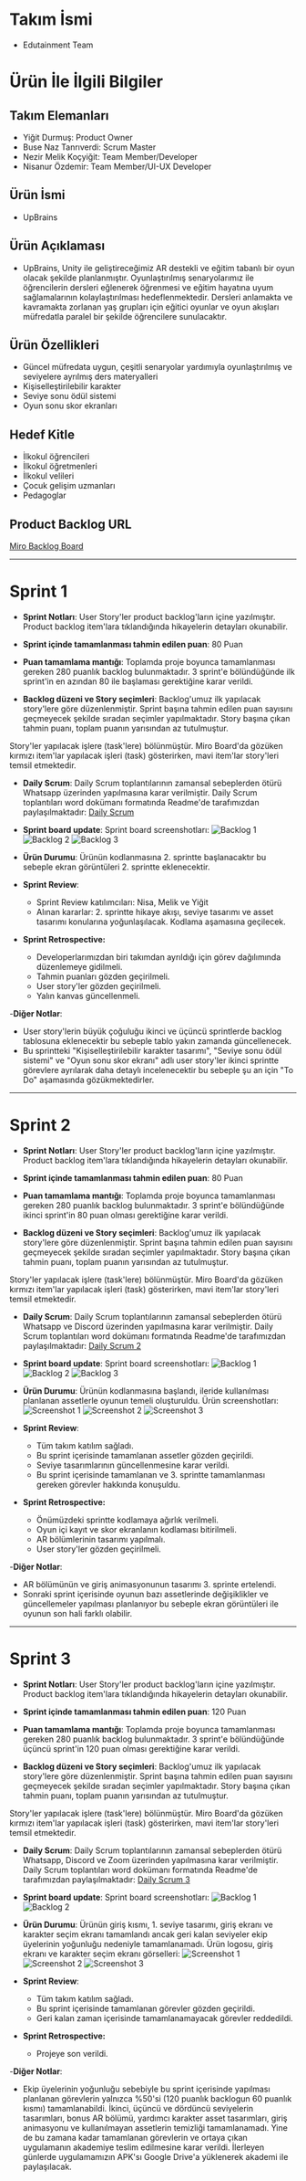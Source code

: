 # **Takım İsmi**

- Edutainment Team

# Ürün İle İlgili Bilgiler

## Takım Elemanları

- Yiğit Durmuş: Product Owner
- Buse Naz Tanrıverdi: Scrum Master
- Nezir Melik Koçyiğit: Team Member/Developer
- Nisanur Özdemir: Team Member/UI-UX Developer

## Ürün İsmi

- UpBrains

## Ürün Açıklaması

- UpBrains, Unity ile geliştireceğimiz AR destekli ve eğitim tabanlı bir oyun olacak şekilde planlanmıştır. Oyunlaştırılmış senaryolarımız ile öğrencilerin dersleri eğlenerek öğrenmesi ve eğitim hayatına uyum sağlamalarının kolaylaştırılması hedeflenmektedir. Dersleri anlamakta ve kavramakta zorlanan yaş grupları için eğitici oyunlar ve oyun akışları müfredatla paralel bir şekilde öğrencilere sunulacaktır.

## Ürün Özellikleri

- Güncel müfredata uygun, çeşitli senaryolar yardımıyla oyunlaştırılmış ve seviyelere ayrılmış ders materyalleri
- Kişiselleştirilebilir karakter
- Seviye sonu ödül sistemi
- Oyun sonu skor ekranları

## Hedef Kitle

- İlkokul öğrencileri
- İlkokul öğretmenleri
- İlkokul velileri
- Çocuk gelişim uzmanları
- Pedagoglar

## Product Backlog URL

[Miro Backlog Board](https://miro.com/app/board/uXjVO2yi-ac=/)

---

# Sprint 1

- **Sprint Notları**: User Story'ler product backlog'ların içine yazılmıştır. Product backlog item'lara tıklandığında hikayelerin detayları okunabilir.

- **Sprint içinde tamamlanması tahmin edilen puan**: 80 Puan

- **Puan tamamlama mantığı**: Toplamda proje boyunca tamamlanması gereken 280 puanlık backlog bulunmaktadır. 3 sprint'e bölündüğünde ilk sprint'in en azından 80 ile başlaması gerektiğine karar verildi.

- **Backlog düzeni ve Story seçimleri**: Backlog'umuz ilk yapılacak story'lere göre düzenlenmiştir. Sprint başına tahmin edilen puan sayısını geçmeyecek şekilde sıradan seçimler yapılmaktadır. Story başına çıkan tahmin puanı, toplam puanın yarısından az tutulmuştur. 

Story'ler yapılacak işlere (task'lere) bölünmüştür. Miro Board'da gözüken kırmızı item'lar yapılacak işleri (task) gösterirken, mavi item'lar story'leri temsil etmektedir.

- **Daily Scrum**: Daily Scrum toplantılarının zamansal sebeplerden ötürü Whatsapp üzerinden yapılmasına karar verilmiştir. Daily Scrum toplantıları word dokümanı formatında Readme'de tarafımızdan paylaşılmaktadır:
[Daily Scrum](https://github.com/yigitdurmus/Bootcamp/blob/master/ProjectManagement/Daily%20Scrum.docx?raw=true)

- **Sprint board update**: Sprint board screenshotları: 
![Backlog 1](https://github.com/yigitdurmus/Bootcamp/blob/master/ProjectManagement/Ek%20Belgeler/Sprint%20Backlog/s1backlog1.png) 
![Backlog 2](https://github.com/yigitdurmus/Bootcamp/blob/master/ProjectManagement/Ek%20Belgeler/Sprint%20Backlog/s1backlog2.png) 
![Backlog 3](https://github.com/yigitdurmus/Bootcamp/blob/master/ProjectManagement/Ek%20Belgeler/Sprint%20Backlog/s1backlog3.png)

- **Ürün Durumu**: Ürünün kodlanmasına 2. sprintte başlanacaktır bu sebeple ekran görüntüleri 2. sprintte eklenecektir.

- **Sprint Review**:
  - Sprint Review katılımcıları: Nisa, Melik ve Yiğit
  - Alınan kararlar: 2. sprintte hikaye akışı, seviye tasarımı ve asset tasarımı konularına yoğunlaşılacak. Kodlama aşamasına geçilecek.

- **Sprint Retrospective:**
  - Developerlarımızdan biri takımdan ayrıldığı için görev dağılımında düzenlemeye gidilmeli.
  - Tahmin puanları gözden geçirilmeli.
  - User story'ler gözden geçirilmeli.
  - Yalın kanvas güncellenmeli.

-**Diğer Notlar**:
  - User story'lerin büyük çoğuluğu ikinci ve üçüncü sprintlerde backlog tablosuna eklenecektir bu sebeple tablo yakın zamanda güncellenecek.
  - Bu sprintteki "Kişiselleştirilebilir karakter tasarımı", "Seviye sonu ödül sistemi" ve "Oyun sonu skor ekranı" adlı user story'ler ikinci sprintte görevlere ayrılarak daha detaylı incelenecektir bu sebeple şu an için "To Do" aşamasında gözükmektedirler.

---

# Sprint 2

- **Sprint Notları**: User Story'ler product backlog'ların içine yazılmıştır. Product backlog item'lara tıklandığında hikayelerin detayları okunabilir.

- **Sprint içinde tamamlanması tahmin edilen puan**: 80 Puan

- **Puan tamamlama mantığı**: Toplamda proje boyunca tamamlanması gereken 280 puanlık backlog bulunmaktadır. 3 sprint'e bölündüğünde ikinci sprint'in 80 puan olması gerektiğine karar verildi.

- **Backlog düzeni ve Story seçimleri**: Backlog'umuz ilk yapılacak story'lere göre düzenlenmiştir. Sprint başına tahmin edilen puan sayısını geçmeyecek şekilde sıradan seçimler yapılmaktadır. Story başına çıkan tahmin puanı, toplam puanın yarısından az tutulmuştur. 

Story'ler yapılacak işlere (task'lere) bölünmüştür. Miro Board'da gözüken kırmızı item'lar yapılacak işleri (task) gösterirken, mavi item'lar story'leri temsil etmektedir.

- **Daily Scrum**: Daily Scrum toplantılarının zamansal sebeplerden ötürü Whatsapp ve Discord üzerinden yapılmasına karar verilmiştir. Daily Scrum toplantıları word dokümanı formatında Readme'de tarafımızdan paylaşılmaktadır:
[Daily Scrum 2](https://github.com/yigitdurmus/Bootcamp/blob/master/ProjectManagement/Daily%20Scrum%202.docx?raw=true)

- **Sprint board update**: Sprint board screenshotları: 
![Backlog 1](https://github.com/yigitdurmus/Bootcamp/blob/master/ProjectManagement/Ek%20Belgeler/Sprint%20Backlog/s2backlog1.png) 
![Backlog 2](https://github.com/yigitdurmus/Bootcamp/blob/master/ProjectManagement/Ek%20Belgeler/Sprint%20Backlog/s2backlog2.png) 
![Backlog 3](https://github.com/yigitdurmus/Bootcamp/blob/master/ProjectManagement/Ek%20Belgeler/Sprint%20Backlog/s2backlog3.png)

- **Ürün Durumu**: Ürünün kodlanmasına başlandı, ileride kullanılması planlanan assetlerle oyunun temeli oluşturuldu. Ürün screenshotları:
![Screenshot 1](https://github.com/yigitdurmus/Bootcamp/blob/master/ProjectManagement/Ek%20Belgeler/Uygulama%20Ekran%20G%C3%B6r%C3%BCnt%C3%BCleri/ss1.png)
![Screenshot 2](https://github.com/yigitdurmus/Bootcamp/blob/master/ProjectManagement/Ek%20Belgeler/Uygulama%20Ekran%20G%C3%B6r%C3%BCnt%C3%BCleri/ss2.png)
![Screenshot 3](https://github.com/yigitdurmus/Bootcamp/blob/master/ProjectManagement/Ek%20Belgeler/Uygulama%20Ekran%20G%C3%B6r%C3%BCnt%C3%BCleri/ss3.png)

- **Sprint Review**:
  - Tüm takım katılım sağladı.
  - Bu sprint içerisinde tamamlanan assetler gözden geçirildi.
  - Seviye tasarımlarının güncellenmesine karar verildi.
  - Bu sprint içerisinde tamamlanan ve 3. sprintte tamamlanması gereken görevler hakkında konuşuldu.

- **Sprint Retrospective:**
  - Önümüzdeki sprintte kodlamaya ağırlık verilmeli.
  - Oyun içi kayıt ve skor ekranlanın kodlaması bitirilmeli.
  - AR bölümlerinin tasarımı yapılmalı.
  - User story'ler gözden geçirilmeli.

-**Diğer Notlar**:
  - AR bölümünün ve giriş animasyonunun tasarımı 3. sprinte ertelendi.
  - Sonraki sprint içerisinde oyunun bazı assetlerinde değişiklikler ve güncellemeler yapılması planlanıyor bu sebeple ekran görüntüleri ile oyunun son hali farklı olabilir.

---

# Sprint 3

- **Sprint Notları**: User Story'ler product backlog'ların içine yazılmıştır. Product backlog item'lara tıklandığında hikayelerin detayları okunabilir.

- **Sprint içinde tamamlanması tahmin edilen puan**: 120 Puan

- **Puan tamamlama mantığı**: Toplamda proje boyunca tamamlanması gereken 280 puanlık backlog bulunmaktadır. 3 sprint'e bölündüğünde üçüncü sprint'in 120 puan olması gerektiğine karar verildi.

- **Backlog düzeni ve Story seçimleri**: Backlog'umuz ilk yapılacak story'lere göre düzenlenmiştir. Sprint başına tahmin edilen puan sayısını geçmeyecek şekilde sıradan seçimler yapılmaktadır. Story başına çıkan tahmin puanı, toplam puanın yarısından az tutulmuştur. 

Story'ler yapılacak işlere (task'lere) bölünmüştür. Miro Board'da gözüken kırmızı item'lar yapılacak işleri (task) gösterirken, mavi item'lar story'leri temsil etmektedir.

- **Daily Scrum**: Daily Scrum toplantılarının zamansal sebeplerden ötürü Whatsapp, Discord ve Zoom üzerinden yapılmasına karar verilmiştir. Daily Scrum toplantıları word dokümanı formatında Readme'de tarafımızdan paylaşılmaktadır:
[Daily Scrum 3]()

- **Sprint board update**: Sprint board screenshotları: 
![Backlog 1](https://github.com/yigitdurmus/Bootcamp/blob/master/ProjectManagement/Ek%20Belgeler/Sprint%20Backlog/s3backlog1.png) 
![Backlog 2](https://github.com/yigitdurmus/Bootcamp/blob/master/ProjectManagement/Ek%20Belgeler/Sprint%20Backlog/s3backlog2.png) 

- **Ürün Durumu**: Ürünün giriş kısmı, 1. seviye tasarımı, giriş ekranı ve karakter seçim ekranı tamamlandı ancak geri kalan seviyeler ekip üyelerinin yoğunluğu nedeniyle tamamlanamadı. Ürün logosu, giriş ekranı ve karakter seçim ekranı görselleri:
![Screenshot 1](https://github.com/yigitdurmus/Bootcamp/blob/master/Aray%C3%BCz%20assetleri/1-for%20desktop.png)
![Screenshot 2](https://github.com/yigitdurmus/Bootcamp/blob/master/Aray%C3%BCz%20assetleri/2-for%20desktop.png)
![Screenshot 3](https://github.com/yigitdurmus/Bootcamp/blob/master/Aray%C3%BCz%20assetleri/3-for%20desktop.png)

- **Sprint Review**:
  - Tüm takım katılım sağladı.
  - Bu sprint içerisinde tamamlanan görevler gözden geçirildi.
  - Geri kalan zaman içerisinde tamamlanamayacak görevler reddedildi.

- **Sprint Retrospective:**
  - Projeye son verildi.

-**Diğer Notlar**:
  - Ekip üyelerinin yoğunluğu sebebiyle bu sprint içerisinde yapılması planlanan görevlerin yalnızca %50'si (120 puanlık backlogun 60 puanlık kısmı) tamamlanabildi. İkinci, üçüncü ve dördüncü seviyelerin tasarımları, bonus AR bölümü, yardımcı karakter asset tasarımları, giriş animasyonu ve kullanılmayan assetlerin temizliği tamamlanamadı. Yine de bu zamana kadar tamamlanan görevlerin ve ortaya çıkan uygulamanın akademiye teslim edilmesine karar verildi. İlerleyen günlerde uygulamamızın APK'sı Google Drive'a yüklenerek akademi ile paylaşılacak.
